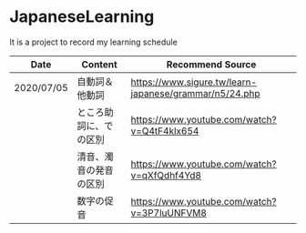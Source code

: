 # JapaneseLearning
It is a project to record my learning schedule

| Date  | Content | Recommend Source|
| ------------- | ------------- | ------------- |
| 2020/07/05  | 自動詞＆他動詞 | https://www.sigure.tw/learn-japanese/grammar/n5/24.php |
|   | ところ助詞に、での区別  | https://www.youtube.com/watch?v=Q4tF4klx654 |
|   | 清音、濁音の発音の区別  | https://www.youtube.com/watch?v=qXfQdhf4Yd8 |
|   | 数字の促音  | https://www.youtube.com/watch?v=3P7luUNFVM8 |

